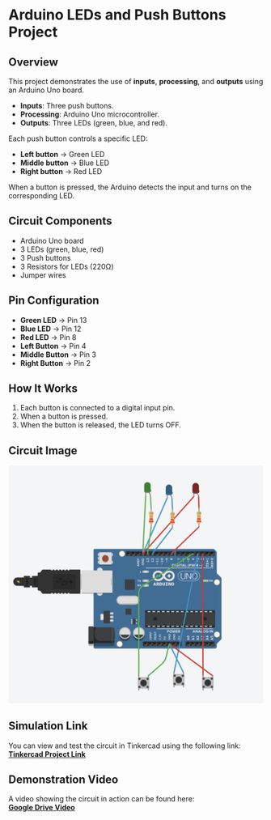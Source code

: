 # Arduino LEDs and Push Buttons Project

## Overview
This project demonstrates the use of **inputs**, **processing**, and **outputs** using an Arduino Uno board.  
- **Inputs**: Three push buttons.
- **Processing**: Arduino Uno microcontroller.
- **Outputs**: Three LEDs (green, blue, and red).

Each push button controls a specific LED:
- **Left button** → Green LED
- **Middle button** → Blue LED
- **Right button** → Red LED

When a button is pressed, the Arduino detects the input and turns on the corresponding LED.

## Circuit Components
- Arduino Uno board
- 3 LEDs (green, blue, red)
- 3 Push buttons
- 3 Resistors for LEDs (220Ω)
- Jumper wires

## Pin Configuration
- **Green LED** → Pin 13
- **Blue LED** → Pin 12
- **Red LED** → Pin 8
- **Left Button** → Pin 4
- **Middle Button** → Pin 3
- **Right Button** → Pin 2

## How It Works
1. Each button is connected to a digital input pin.
2. When a button is pressed.
4. When the button is released, the LED turns OFF.

## Circuit Image
![Circuit Image](Arduino_project_pic.png)

## Simulation Link
You can view and test the circuit in Tinkercad using the following link:  
[**Tinkercad Project Link**](https://www.tinkercad.com/things/aETMYQZEo46-arduino-project?sharecode=V4f2wsfzJp3EL8TmjLfHPw9Nnxt-lTawUafBOA7b8cE)

## Demonstration Video
A video showing the circuit in action can be found here:  
[**Google Drive Video**](https://drive.google.com/file/d/1WQ6RMIWD_KLoBi3o2uKAXUdECSb4yZPu/view?usp=sharing)



